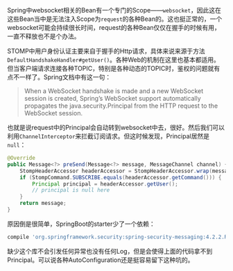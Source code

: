 Spring中websocket相关的Bean有一个专门的Scope——`websocket`，因此这在这些Bean当中是无法注入Scope为`request`的各种Bean的。这也挺正常的，一个websocket可能会持续很长时间，request的各种Bean仅仅在握手的时候有用，一直不释放也不是个办法。

STOMP中用户身份认证主要来自于握手的Http请求，具体来说来源于方法`DefaultHandshakeHandler#getUser()`。各种Web的机制在这里也基本都适用。但当客户端请求连接各种TOPIC，特别是各种动态的TOPIC时，鉴权的问题就有点不一样了。Spring文档中有这一句：

> When a WebSocket handshake is made and a new WebSocket session is created, Spring’s WebSocket support automatically propagates the java.security.Principal from the HTTP request to the WebSocket session.

也就是说request中的Principal会自动转到websocket中去，很好。然后我们可以利用`ChannelInterceptor`来拦截订阅请求。但这时候发现，Principal居然是`null`：

```java
@Override
public Message<?> preSend(Message<?> message, MessageChannel channel) {
    StompHeaderAccessor headerAccessor = StompHeaderAccessor.wrap(message);
    if (StompCommand.SUBSCRIBE.equals(headerAccessor.getCommand())) {
        Principal principal = headerAccessor.getUser();
        // principal is null here
    }
    return message;
}
```

原因倒是很简单，SpringBoot的starter少了一个依赖：

```groovy
compile 'org.springframework.security:spring-security-messaging:4.2.2.RELEASE'
```

缺少这个库不会引发任何异常也没有任何Log，但是会使得上面的代码拿不到Principal。可以说各种AutoConfiguration还是挺容易留下这种坑的。